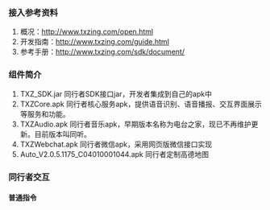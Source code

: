 ### 接入参考资料
1. 概况：http://www.txzing.com/open.html
2. 开发指南：http://www.txzing.com/guide.html
3. 参考手册：http://www.txzing.com/sdk/document/

### 组件简介
1. TXZ_SDK.jar 同行者SDK接口jar，开发者集成到自己的apk中
2. TXZCore.apk 同行者核心服务apk，提供语音识别、语音播报、交互界面展示等服务和功能。
3. TXZAudio.apk 同行者音乐apk，早期版本名称为电台之家，现已不再维护更新。目前版本叫同听。
4. TXZWebchat.apk 同行者微信apk，采用网页版微信接口实现
5. Auto_V2.0.5.1175_C04010001044.apk 同行者定制高德地图

### 同行者交互

#### 普通指令
